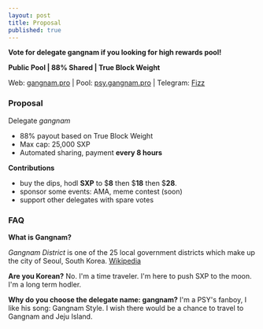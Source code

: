 ```yaml
---
layout: post
title: Proposal
published: true
---
```

**Vote for delegate gangnam if you looking for high rewards pool!**

**Public Pool | 88% Shared | True Block Weight**

Web: [gangnam.pro](https://gangnam.pro) | Pool: [psy.gangnam.pro](https://psy.gangnam.pro) | Telegram: [Fizz](https://t.me/gangnamdele)

### Proposal

Delegate   _gangnam_

-   88% payout based on True Block Weight
-   Max cap: 25,000 SXP
-   Automated sharing, payment **every 8 hours**

**Contributions**
- buy the dips, hodl **SXP** to $**8** then $**18** then $**28**.
- sponsor some events: AMA, meme contest (soon)
- support other delegates with spare votes

### FAQ

**What is Gangnam?**

*Gangnam District* is one of the 25 local government districts which make up the city of Seoul, South Korea. [Wikipedia](https://en.wikipedia.org/wiki/Gangnam_District)

**Are you Korean?**
No. I'm a time traveler. I'm here to push SXP to the moon. I'm a long term hodler.

**Why do you choose the delegate name: gangnam?**
I'm a PSY's fanboy, I like his song: Gangnam Style. I wish there would be a chance to travel to Gangnam and Jeju Island.
<!-- more -->

